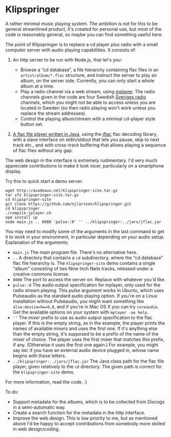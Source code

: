 # Klipspringer
A rather minimal music playing system. The ambition is not for this to
be general streamlined product, it's created for personal use, but
most of the code is reasonably general, so maybe you can find
something useful here.

The point of Klipspringer is to replace a cd player plus radio with a
small computer server with audio playing capabilities. It consists of:

 1. An http server to be run with Node.js, that let's you:

    * Browse a “cd database”, a file hierarchy containing flac files in
      an `artist/album/*.flac` structure, and instruct the server to
      play an album, on the server side. Currently, you can only start a whole
      album at a time.
    * Play a radio channel via a web stream, using
      [mplayer](http://www.mplayerhq.hu/). The radio channels given in
      the code are four Swedish [Sveriges radio](http://sverigesradio.se/) channels, which you
      might not be able to access unless you are
      located in Sweden (so then radio playing won't work unless you
      replace the stream addresses).
    * Control the playing album/stream with a minimal cd-player style
      button set.

 2. [A flac file player written in Java](https://github.com/njlarsson/klipspringer/tree/master/net/avadeaux/klipspringer),
    using the [jflac](http://jflac.org/) flac decoding library, with a
    slave interface on stdin/stdout that lets you pause, skip to next
    track etc., and with cross-track buffering that allows playing a
    sequence of flac files without any gap.

The web design in the interface is extremely rudimentary. I'd very
much appreciate contributions to make it look nicer, particularly on a
smartphone display.

Try this to quick start a demo server:

    wget http://avadeaux.net/klipspringer-site.tar.gz
    tar xfz klipspringer-site.tar.gz
    cd klipspringer-site
    git clone https://github.com/njlarsson/klipspringer.git
    cd klipspringer
    ./compile-jplayer.sh
    npm install ip
    node main.js .. 8080 'pulse::0' '' ../klipspringer:../jars/jflac.jar

You may need to modify some of the arguments in the last command to
get it to work in your environment, in particular depending on your
audio setup. Explanation of the arguments:

 * `main.js` The main program file. There's no alternative here.
 * `..` A directory that contains a `cd` subdirectory, where the “cd
    database” flac
    file hierarchy is. The `klipspringer-site` demo contains a single
    “album” consisting of two Nine Inch Nails tracks, released under a
    creative commons license.
 * `8080` The port to access the server on. Replace with whatever you'd
    like.
 * `pulse::0` The audio output specification for mplayer, only used
    for the radio stream playing. This *pulse* argument works in Ubuntu,
    which uses Pulseaudio as the standard audio playing option. If
    you're on a Linux installation without Pulseaudio, you might want
    something like `alsa:device=hw=0,0`, and if you're in Mac OS X you
    can try `coreaudio`. Get the available options on your system with
    `mplayer -ao help`.
 * `''` The *mixer* prefix to use as audio output specification to the flac player. If this is
    the empty string, as in the example, the player prints the names
    of available mixers and uses the first one. If it's anything else
    than the empty string, it's supposed to be a prefix of the name of
    the mixer of choice. The player uses the first mixer that matches
    this prefix, if any. (Otherwise it uses the first one again.) For
    example, you might say `DAC` if you have an external audio device plugged
    in, whose name begins with these letters.
 * `../klipspringer:../jars/jflac.jar` The Java class path for the flac file player, given relatively
    to the `cd` directory. The given path is correct for the `klipspringer-site` demo.

For more information, read the code. :)

To do:

 * Support metadata for the albums, which is to be collected from
   Discogs in a semi-automatic way.
 * Create a search function for the metadata in the http interface.
 * Improve the web design. This is low priority to me, but as
   mentioned above I'd be happy to accept contributions from somebody
   more skilled in web design/coding.
